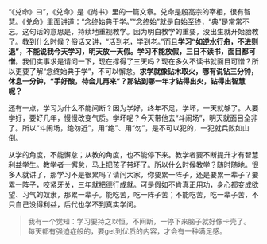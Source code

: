 “《兑命》曰”，《兑命》是《尚书》里的一篇文章。兑命是殷高宗的宰相，很有智慧。《兑命》里面讲道：“念终始典于学。”“念终始”就是自始至终，“典”是常常不忘。这句话的意思是，持续地重视教学。因为明白教学的重要，没出生就开始胎教了。教到什么时候？俗话又讲，“活到老，学到老。”而且**学习“如逆水行舟，不进则退”，不能说我今天学习，明天放一天假。学习不能放假，三日不读书，面目都可憎**。我们实事求是请问一下，现在撑得了三天吗？现在多久不读书就面目可憎？所以更要了解“念终始典于学”，不可以懈怠。**求学就像钻木取火，哪有说钻三分钟，休息一分钟，“手好酸，待会儿再来”？那钻到哪一年才钻得出火，钻得出智慧呢？**

还有一点，学习为什么不能间断？因为学好，终年不足，学坏，一天就够了。人要学好，要好几年，慢慢改变气质。学坏呢？今天带他去“斗闹场”，明天就面目全非了。所以“斗闹场，绝勿近”，用“绝”、用“勿”，是不可以犯的，一犯就兵败如山倒。

从学的角度，不能懈怠；从教的角度，也不能停下来。教学者要不断提升才有智慧利益学生。教学者一懈怠，马上把孩子带坏了。所以什么时候教学？随时随地。很多人就讲了，那学习不是很累吗？请问大家，你要累一阵子，还是要累一辈子？要累一阵子，咬紧牙关，三年就把德行成就。可是假如不肯真正用功，身心都变成欲望、习气的奴隶，那累一辈子。能吃苦，吃一阵子苦；不能吃苦，吃一辈子苦，不只自己没得利益，后代也学不到真实学问。

>我有一个觉知：学习要持之以恒，不间断，一停下来脑子就好像卡壳了。
每天都有强迫症般的，要get到优质的内容，才会有一种满足感。
